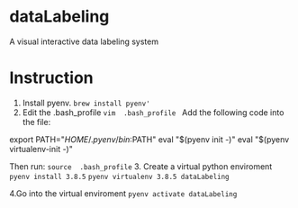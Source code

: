 # dataLabeling
A visual interactive data labeling system

# Instruction

1. Install pyenv.
`brew install pyenv'`
2. Edit the .bash_profile
`vim  .bash_profile `
Add the following code into the file:

  export PATH="$HOME/.pyenv/bin:$PATH"
  eval "$(pyenv init -)"
  eval "$(pyenv virtualenv-init -)"
  
Then run:
`source  .bash_profile`
3. Create a virtual python enviroment
`pyenv install 3.8.5`
`pyenv virtualenv 3.8.5 dataLabeling`

4.Go into the virtual enviroment
`pyenv activate dataLabeling`
